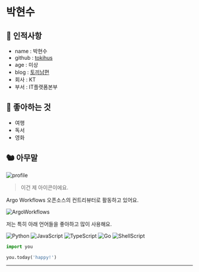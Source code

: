 # 박현수

## 🥸 인적사항

- name : 박현수
- github : [tokihus](https://github.com/tokihus)
- age : 미상
- blog : [토끼남편](https://naver.com/)
- 회사 : KT
- 부서 : IT플랫폼본부

## 🥕 좋아하는 것

- 여행
- 독서
- 영화

## 🐿 아무말

![profile](https://avatars.githubusercontent.com/u/41275199?v=4)
> 이건 제 아이콘이에요.

Argo Workflows 오픈소스의 컨트리뷰터로 활동하고 있어요.

![ArgoWorkflows](https://img.shields.io/badge/Argo_Workflows-D9F8F9?style=for-the-badge&logo=Argo&logoColor=E5902D)

저는 특히 아래 언어들을 좋아하고 많이 사용해요.

![Python](https://img.shields.io/badge/python-3670A0?style=for-the-badge&logo=python&logoColor=ffdd54)
![JavaScript](https://img.shields.io/badge/JavaScript-323330?style=for-the-badge&logo=javascript&logoColor=F7DF1E)
![TypeScript](https://img.shields.io/badge/TypeScript-007ACC?style=for-the-badge&logo=typescript&logoColor=white)
![Go](https://img.shields.io/badge/go-%2300ADD8.svg?style=for-the-badge&logo=go&logoColor=white)
![ShellScript](https://img.shields.io/badge/Shell_Script-6E6B6A?style=for-the-badge&logo=gnu-bash&logoColor=white)

```python
import you

you.today('happy!')
```

---